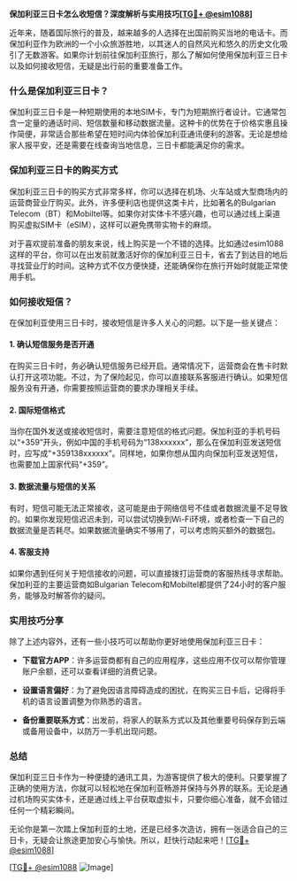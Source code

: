 **保加利亚三日卡怎么收短信？深度解析与实用技巧[[TG💪+ @esim1088](https://t.me/s/esim1088)]**

近年来，随着国际旅行的普及，越来越多的人选择在出国前购买当地的电话卡。而保加利亚作为欧洲的一个小众旅游胜地，以其迷人的自然风光和悠久的历史文化吸引了无数游客。如果你计划前往保加利亚旅行，那么了解如何使用保加利亚三日卡以及如何接收短信，无疑是出行前的重要准备工作。

### 什么是保加利亚三日卡？

保加利亚三日卡是一种短期使用的本地SIM卡，专门为短期旅行者设计。它通常包含一定量的通话时间、短信数量和移动数据流量。这种卡的优势在于价格实惠且操作简便，非常适合那些希望在短时间内体验保加利亚通讯便利的游客。无论是想给家人报平安，还是需要在线查询当地信息，三日卡都能满足你的需求。

### 保加利亚三日卡的购买方式

保加利亚三日卡的购买方式非常多样，你可以选择在机场、火车站或大型商场内的运营商营业厅购买。此外，许多便利店也提供这类卡片，比如著名的Bulgarian Telecom（BT）和Mobiltel等。如果你对实体卡不感兴趣，也可以通过线上渠道购买虚拟SIM卡（eSIM），这样可以避免携带实物卡的麻烦。

对于喜欢提前准备的朋友来说，线上购买是一个不错的选择。比如通过esim1088这样的平台，你可以在出发前就激活好你的保加利亚三日卡，省去了到达目的地后寻找营业厅的时间。这种方式不仅方便快捷，还能确保你在旅行开始时就能正常使用手机。

### 如何接收短信？

在保加利亚使用三日卡时，接收短信是许多人关心的问题。以下是一些关键点：

#### 1. 确认短信服务是否开通
在购买三日卡时，务必确认短信服务已经开启。通常情况下，运营商会在售卡时默认打开这项功能。不过，为了保险起见，你可以直接联系客服进行确认。如果短信服务没有开通，你需要按照运营商的要求办理相关手续。

#### 2. 国际短信格式
当你在国外发送或接收短信时，需要注意短信的格式问题。保加利亚的手机号码以“+359”开头，例如中国的手机号码为“138xxxxxx”，那么在保加利亚发送短信时，应写成“+359138xxxxxx”。同样地，如果你想从国内向保加利亚发送短信，也需要加上国家代码“+359”。

#### 3. 数据流量与短信的关系
有时，短信可能无法正常接收，这可能是由于网络信号不佳或者数据流量不足导致的。如果你发现短信迟迟未到，可以尝试切换到Wi-Fi环境，或者检查一下自己的数据流量是否耗尽。如果数据流量确实不够用了，可以考虑购买额外的数据包。

#### 4. 客服支持
如果你遇到任何关于短信接收的问题，可以直接拨打运营商的客服热线寻求帮助。保加利亚的主要运营商如Bulgarian Telecom和Mobiltel都提供了24小时的客户服务，能够及时解答你的疑问。

### 实用技巧分享

除了上述内容外，还有一些小技巧可以帮助你更好地使用保加利亚三日卡：

- **下载官方APP**：许多运营商都有自己的应用程序，这些应用不仅可以帮你管理账户余额，还可以查看详细的消费记录。
  
- **设置语言偏好**：为了避免因语言障碍造成的困扰，在购买三日卡后，记得将手机的语言设置调整为你熟悉的语言。

- **备份重要联系方式**：出发前，将家人的联系方式以及其他重要号码保存到云端或备用设备中，以防万一手机出现问题。

### 总结

保加利亚三日卡作为一种便捷的通讯工具，为游客提供了极大的便利。只要掌握了正确的使用方法，你就可以轻松地在保加利亚畅游并保持与外界的联系。无论是通过机场购买实体卡，还是通过线上平台获取虚拟卡，只要你细心准备，就不会错过任何一个精彩瞬间。

无论你是第一次踏上保加利亚的土地，还是已经多次造访，拥有一张适合自己的三日卡，无疑会让旅途更加安心与愉快。所以，赶快行动起来吧！[[TG💪+ @esim1088](https://t.me/s/esim1088)]

[[TG💪+ @esim1088](https://t.me/s/esim1088) ![Image](https://i.postimg.cc/4NQfJmqS/Snipaste-2025-05-13-00-14-12.png)]